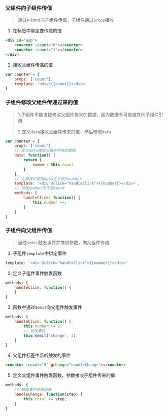 ### 父组件向子组件传值

> 通过v-bind向子组件传值，子组件通过`props`接收

1. 在标签中绑定要传递的值

```html
<div id="app">
    <counter :count="0"></counter>
    <counter :count="1"></counter>
</div>
```

2. 接收父组件传递的值

```js
var counter = {
    props: ['count'],
    template: '<div>{{count}}</div>'
}
```

### 子组件修改父组件传递过来的值

> 1.子组件不能直接修改父组件传来的数据，因为数据有可能被其他子组件引用
>
> 2.定义`data`接收父组件传来的值，然后修改`data`

```js
var counter = {
    props: ['count'],
    // 定义data接受父组件传来的数据
    data: function() {
        return {
            number: this.count
        }
    },
    // 在模板中使用data定义好的number
    template: '<div @click="handleClick">{{number}}</div>',
    // 修改number而不是count
    methods: {
        handleClick: function() {
            this.number ++;
        }
    }
}
```

### 子组件向父组件传值

> 通过`$emit`触发事件并携带参数，向父组件传值

1. 子组件`template`中绑定事件

```js
template: '<div @click="handleClick">{{number}}</div>'
```

2. 定义子组件事件触发函数

```js
methods: {
    handleClick: function() {
    }
}
```

3. 函数中通过`$emit`向父组件触发事件

```js
methods: {
    handleClick: function() {
        this.number += 2;
        // 触发事件
        this.$emit('change', 2)
    }
}
```

4. 父组件标签中监听触发的事件

```html
<counter :count="0" @change="handleChange"></counter>
```

5. 定义父组件事件触发函数，参数接收子组件传来的值

```js
methods: {
    // 触发事件处理函数
    handleChange: function(step) {
        this.total += step;
    }
}
```

